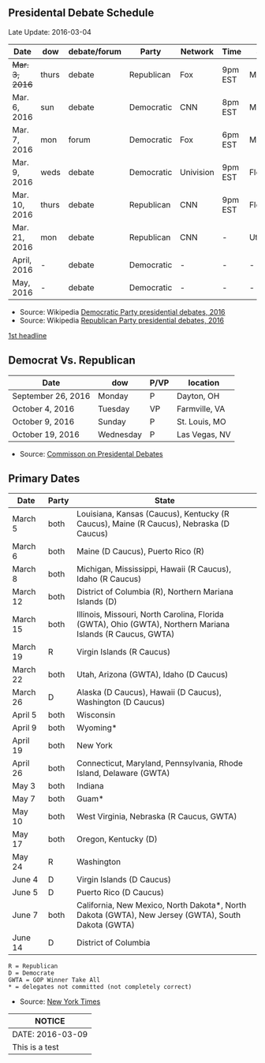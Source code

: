 ## <a name=debates>Presidental Debate Schedule</a> ##
Late Update: 2016-03-04

Date                 | dow   | debate/forum| Party       | Network      | Time    | State
---------------------|-------|-------------|-------------|--------------|---------|----------------
~~Mar. 3, 2016~~     | thurs |   debate    | Republican  | Fox          | 9pm EST | Michigan 
Mar. 6, 2016         | sun   |   debate    | Democratic  | CNN          | 8pm EST | Michigan
Mar. 7, 2016         | mon   |   forum     | Democratic  | Fox          | 6pm EST | Michigan
Mar. 9, 2016         | weds  |   debate    | Democratic  | Univision    | 9pm EST | Florida
Mar. 10, 2016        | thurs |   debate    | Republican  | CNN          | 9pm EST | Florida
Mar. 21, 2016        | mon   |   debate    | Republican  | CNN          | -       | Utah
April, 2016          |  -    |   debate    | Democratic  | -            | -       | -
May, 2016            |  -    |   debate    | Democratic  | -            | -       | -

- Source: Wikipedia [Democratic Party presidential debates, 2016](https://en.wikipedia.org/wiki/Democratic_Party_presidential_debates,_2016)
- Source: Wikipedia [Republican Party presidential debates, 2016](https://en.wikipedia.org/wiki/Republican_Party_presidential_debates,_2016)


<a href=#debates>1st headline</a>


## Democrat Vs. Republican ##

Date               | dow       | P/VP | location 
-------------------|-----------|------|--------------
September 26, 2016 | Monday    | P    | Dayton, OH
October 4, 2016    | Tuesday   | VP   | Farmville, VA
October 9, 2016    | Sunday    | P    | St. Louis, MO
October 19, 2016   | Wednesday | P    | Las Vegas, NV

- Source: [Commisson on Presidental Debates](http://www.debates.org/index.php?page=2016debates)

## Primary Dates ##

Date      | Party | State
----------|-------|-------------------------------------------
March 5   | both  | Louisiana, Kansas (Caucus),  Kentucky (R Caucus),  Maine (R Caucus),  Nebraska (D Caucus)
March 6   | both  | Maine (D Caucus),  Puerto Rico (R)
March 8   | both  | Michigan, Mississippi, Hawaii (R Caucus), Idaho (R Caucus)
March 12  | both  | District of Columbia (R), Northern Mariana Islands (D)
March 15  | both  | Illinois, Missouri, North Carolina, Florida (GWTA), Ohio (GWTA), Northern Mariana Islands (R Caucus, GWTA)
March 19  | R     | Virgin Islands (R Caucus)
March 22  | both  | Utah, Arizona (GWTA), Idaho (D Caucus)
March 26  | D     | Alaska (D Caucus), Hawaii (D Caucus), Washington (D Caucus)
April 5   | both  | Wisconsin
April 9   | both  | Wyoming*
April 19  | both  | New York
April 26  | both  | Connecticut, Maryland, Pennsylvania, Rhode Island, Delaware (GWTA)
May 3     | both  | Indiana
May 7     | both  | Guam*
May 10    | both  |	West Virginia, Nebraska (R Caucus, GWTA)
May 17    | both  | Oregon, Kentucky (D)
May 24    | R     | Washington
June 4    | D     | Virgin Islands (D Caucus)
June 5    | D     | Puerto Rico (D Caucus)
June 7    | both  | California, New Mexico, North Dakota*, North Dakota  (GWTA), New Jersey  (GWTA), South Dakota  (GWTA)
June 14   | D     | District of Columbia


    R = Republican
    D = Democrate
    GWTA = GOP Winner Take All
    * = delegates not committed (not completely correct)


- Source: [New York Times](http://www.nytimes.com/interactive/2016/us/elections/primary-calendar-and-results.html?_r=0)


NOTICE           |
-----------------|
DATE: 2016-03-09 |
This is a test   |
